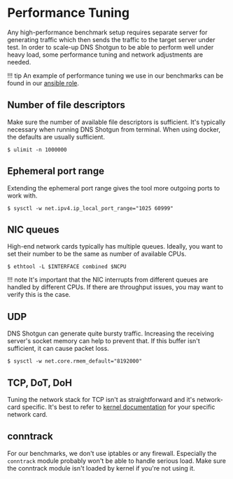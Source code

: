 # Performance Tuning

Any high-performance benchmark setup requires separate server for generating
traffic which then sends the traffic to the target server under test.  In order
to scale-up DNS Shotgun to be able to perform well under heavy load, some
performance tuning and network adjustments are needed.

!!! tip
    An example of performance tuning we use in our benchmarks can be found in
    our [ansible
    role](https://gitlab.nic.cz/knot/resolver-benchmarking/-/tree/master/roles/tuning).

## Number of file descriptors

Make sure the number of available file descriptors is sufficient. It's
typically necessary when running DNS Shotgun from terminal. When using docker,
the defaults are usually sufficient.

```
$ ulimit -n 1000000
```

## Ephemeral port range

Extending the ephemeral port range gives the tool more outgoing ports to work with.

```
$ sysctl -w net.ipv4.ip_local_port_range="1025 60999"
```

## NIC queues

High-end network cards typically has multiple queues. Ideally, you want to set
their number to be the same as number of available CPUs.

```
$ ethtool -L $INTERFACE combined $NCPU
```

!!! note
    It's important that the NIC interrupts from different queues are handled
    by different CPUs. If there are throughput issues, you may want to verify
    this is the case.

## UDP

DNS Shotgun can generate quite bursty traffic. Increasing the receiving
server's socket memory can help to prevent that. If this buffer isn't
sufficient, it can cause packet loss.

```
$ sysctl -w net.core.rmem_default="8192000"
```

## TCP, DoT, DoH

Tuning the network stack for TCP isn't as straightforward and it's network-card
specific. It's best to refer to [kernel
documentation](https://www.kernel.org/doc/html/latest/networking/device_drivers/ethernet/intel/ixgb.html#improving-performance)
for your specific network card.

## conntrack

For our benchmarks, we don't use iptables or any firewall. Especially the
`conntrack` module probably won't be able to handle serious load. Make sure the
conntrack module isn't loaded by kernel if you're not using it.
